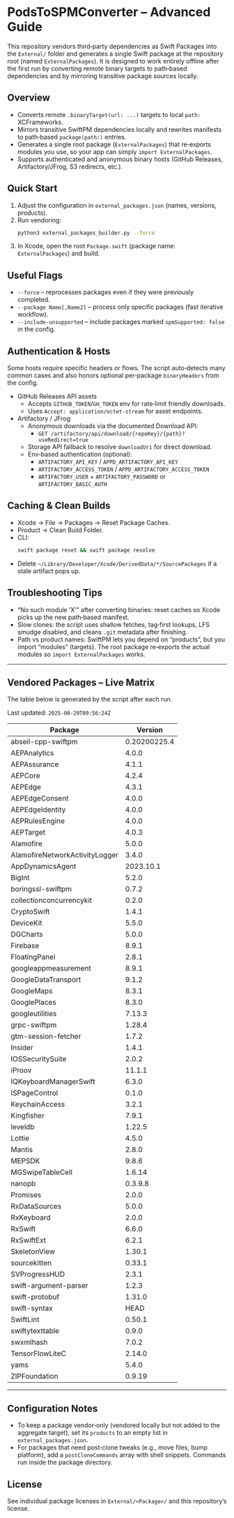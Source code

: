 # PodsToSPMConverter – Advanced Guide

This repository vendors third‑party dependencies as Swift Packages into the `External/` folder and generates a single Swift package at the repository root (named `ExternalPackages`). It is designed to work entirely offline after the first run by converting remote binary targets to path‑based dependencies and by mirroring transitive package sources locally.

## Overview
- Converts remote `.binaryTarget(url: ...)` targets to local `path:` XCFrameworks.
- Mirrors transitive SwiftPM dependencies locally and rewrites manifests to path‑based `package(path:)` entries.
- Generates a single root package (`ExternalPackages`) that re‑exports modules you use, so your app can simply `import ExternalPackages`.
- Supports authenticated and anonymous binary hosts (GitHub Releases, Artifactory/JFrog, S3 redirects, etc.).

## Quick Start
1. Adjust the configuration in `external_packages.json` (names, versions, products).
2. Run vendoring:
   ```bash
   python3 external_packages_builder.py --force
   ```
3. In Xcode, open the root `Package.swift` (package name: `ExternalPackages`) and build.

## Useful Flags
- `--force` – reprocesses packages even if they were previously completed.
- `--package Name[,Name2]` – process only specific packages (fast iterative workflow).
- `--include-unsupported` – include packages marked `spmSupported: false` in the config.

## Authentication & Hosts
Some hosts require specific headers or flows. The script auto‑detects many common cases and also honors optional per‑package `binaryHeaders` from the config.

- GitHub Releases API assets
  - Accepts `GITHUB_TOKEN`/`GH_TOKEN` env for rate‑limit friendly downloads.
  - Uses `Accept: application/octet-stream` for asset endpoints.
- Artifactory / JFrog
  - Anonymous downloads via the documented Download API:
    - `GET /artifactory/api/download/{repoKey}/{path}?useRedirect=true`
  - Storage API fallback to resolve `downloadUri` for direct download.
  - Env‑based authentication (optional):
    - `ARTIFACTORY_API_KEY` / `APPD_ARTIFACTORY_API_KEY`
    - `ARTIFACTORY_ACCESS_TOKEN` / `APPD_ARTIFACTORY_ACCESS_TOKEN`
    - `ARTIFACTORY_USER` + `ARTIFACTORY_PASSWORD` or `ARTIFACTORY_BASIC_AUTH`

## Caching & Clean Builds
- Xcode → File → Packages → Reset Package Caches.
- Product → Clean Build Folder.
- CLI:
  ```bash
  swift package reset && swift package resolve
  ```
- Delete `~/Library/Developer/Xcode/DerivedData/*/SourcePackages` if a stale artifact pops up.

## Troubleshooting Tips
- “No such module ‘X’” after converting binaries: reset caches so Xcode picks up the new path‑based manifest.
- Slow clones: the script uses shallow fetches, tag‑first lookups, LFS smudge disabled, and cleans `.git` metadata after finishing.
- Path vs product names: SwiftPM lets you depend on “products”, but you import “modules” (targets). The root package re‑exports the actual modules so `import ExternalPackages` works.

---

## Vendored Packages – Live Matrix
The table below is generated by the script after each run.

<!-- BEGIN VENDOR MATRIX -->
Last updated: `2025-08-29T09:56:24Z`

| Package | Version |
|---|---|
| abseil-cpp-swiftpm | 0.20200225.4 |
| AEPAnalytics | 4.0.0 |
| AEPAssurance | 4.1.1 |
| AEPCore | 4.2.4 |
| AEPEdge | 4.3.1 |
| AEPEdgeConsent | 4.0.0 |
| AEPEdgeIdentity | 4.0.0 |
| AEPRulesEngine | 4.0.0 |
| AEPTarget | 4.0.3 |
| Alamofire | 5.0.0 |
| AlamofireNetworkActivityLogger | 3.4.0 |
| AppDynamicsAgent | 2023.10.1 |
| BigInt | 5.2.0 |
| boringssl-swiftpm | 0.7.2 |
| collectionconcurrencykit | 0.2.0 |
| CryptoSwift | 1.4.1 |
| DeviceKit | 5.5.0 |
| DGCharts | 5.0.0 |
| Firebase | 8.9.1 |
| FloatingPanel | 2.8.1 |
| googleappmeasurement | 8.9.1 |
| GoogleDataTransport | 9.1.2 |
| GoogleMaps | 8.3.1 |
| GooglePlaces | 8.3.0 |
| googleutilities | 7.13.3 |
| grpc-swiftpm | 1.28.4 |
| gtm-session-fetcher | 1.7.2 |
| Insider | 1.4.1 |
| IOSSecuritySuite | 2.0.2 |
| iProov | 11.1.1 |
| IQKeyboardManagerSwift | 6.3.0 |
| ISPageControl | 0.1.0 |
| KeychainAccess | 3.2.1 |
| Kingfisher | 7.9.1 |
| leveldb | 1.22.5 |
| Lottie | 4.5.0 |
| Mantis | 2.8.0 |
| MEPSDK | 9.8.6 |
| MGSwipeTableCell | 1.6.14 |
| nanopb | 0.3.9.8 |
| Promises | 2.0.0 |
| RxDataSources | 5.0.0 |
| RxKeyboard | 2.0.0 |
| RxSwift | 6.6.0 |
| RxSwiftExt | 6.2.1 |
| SkeletonView | 1.30.1 |
| sourcekitten | 0.33.1 |
| SVProgressHUD | 2.3.1 |
| swift-argument-parser | 1.2.3 |
| swift-protobuf | 1.31.0 |
| swift-syntax | HEAD |
| SwiftLint | 0.50.1 |
| swiftytexttable | 0.9.0 |
| swxmlhash | 7.0.2 |
| TensorFlowLiteC | 2.14.0 |
| yams | 5.4.0 |
| ZIPFoundation | 0.9.19 |
<!-- END VENDOR MATRIX -->





---

## Configuration Notes
- To keep a package vendor‑only (vendored locally but not added to the aggregate target), set its `products` to an empty list in `external_packages.json`.
- For packages that need post‑clone tweaks (e.g., move files, bump platform), add a `postCloneCommands` array with shell snippets. Commands run inside the package directory.

## License
See individual package licenses in `External/<Package>/` and this repository’s license.
